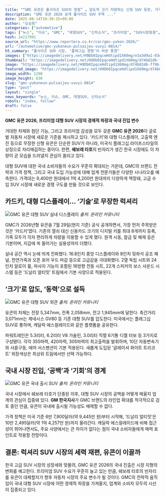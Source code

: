 ```yaml
---
title: "“GMC 유콘은 풀사이즈 SUV의 정점” … 압도적 크기 자랑하는 신형 SUV 등장, 가격은 얼마야?"
description: "GMC 유콘 2026 공개 풀사이즈 SUV 주목 ..."
date: 2025-08-14T10:30:15+09:00
author: "오승희"
categories: ["automotive"]
tags: ["뉴스", "이슈", "GMC", "대형SUV", "신차소식", "프리미엄", "SUV시장동향", "프리미엄SUV경제"]
hash: 2e217991
source_url: "https://www.reportera.co.kr/car/gmc-yukon-2026/"
url: "/automotive/gmc-yukoneun-pulsaijeu-suvyi-0814/"
h5_summary: "풀사이즈 SUV 시장, ‘플래그십 경쟁’이 바꾼 풍경"
images: ["https://imagedelivery.net/H9Db0IpqceHdtipd1X60mg/e3a3d9a1-03e3-491c-4545-843e93405c00/public", "https://imagedelivery.net/H9Db0IpqceHdtipd1X60mg/32bf5026-19b7-4d6c-9d98-56a4ac1dd400/public", "https://imagedelivery.net/H9Db0IpqceHdtipd1X60mg/d74b82d6-f79b-4c6a-a4f4-e11cf4669c00/public", "https://imagedelivery.net/H9Db0IpqceHdtipd1X60mg/40c29ab4-5423-41c8-1061-ada134090700/public"]
thumbnail: "https://imagedelivery.net/H9Db0IpqceHdtipd1X60mg/d74b82d6-f79b-4c6a-a4f4-e11cf4669c00/public"
image: "https://imagedelivery.net/H9Db0IpqceHdtipd1X60mg/d74b82d6-f79b-4c6a-a4f4-e11cf4669c00/public"
featured_image: "https://imagedelivery.net/H9Db0IpqceHdtipd1X60mg/d74b82d6-f79b-4c6a-a4f4-e11cf4669c00/public"
image_width: 1200
image_height: 630
slug: "gmc-yukoneun-pulsaijeu-suvyi-0814"
type: "post"
layout: "single"
news_keywords: "뉴스, 이슈, GMC, 대형SUV, 신차소식"
robots: "index, follow"
draft: false
---
```


**GMC 유콘 2026, 프리미엄 대형 SUV 시장의 경제적 파장과 국내 진입 변수**

거대한 차체와 첨단 기능, 그리고 프리미엄 감성을 모두 갖춘 **GMC 유콘 2026**이 글로벌 자동차 시장에 새로운 기준을 제시하고 있다. ‘카드키’와 대형 디스플레이, 고출력 엔진 등으로 무장한 신형 유콘은 단순한 SUV가 아니라, 미국식 플래그십 라이프스타일의 상징으로 자리매김하는 중이다. 한편, **쉐보레 타호**의 빈자리가 생긴 한국 시장에도 이 차량이 곧 모습을 드러낼지 관심이 쏠리고 있다.

대형 SUV에 대한 국내 소비자들의 수요가 꾸준히 확대되는 가운데, GMC의 브랜드 전략과 가격 정책, 그리고 국내 도입 가능성에 대해 업계 전문가들은 다양한 시나리오를 예측한다. 가격대는 9,400만 원대에서 1억 4,200만 원대까지 다양하게 책정돼, 고급 수입 SUV 시장에 새로운 경쟁 구도를 만들 것으로 보인다.

## 카드키, 대형 디스플레이… ‘기술’로 무장한 럭셔리

![GMC 유콘 대형 SUV 실내 디스플레이](https://imagedelivery.net/H9Db0IpqceHdtipd1X60mg/e3a3d9a1-03e3-491c-4545-843e93405c00/public)
*출처: 온라인 커뮤니티*


GMC가 2026년형 유콘을 7월 29일(현지 기준) 공식 공개하면서, 가장 먼저 주목받은 것은 ‘카드키’였다. 기존의 열쇠 대신 신용카드 크기의 디지털 키를 최대 8개까지 등록, 가족 모두가 각자 편리하게 차량을 이용할 수 있게 했다. 원격 시동, 잠금 및 해제 등은 기본이며, 지갑에 쏙 들어가는 실용성까지 더했다.

실내 공간 역시 눈에 띄게 진화했다. 16.8인치 중앙 디스플레이와 8인치 뒷좌석 공조 패널, 천연가죽과 오픈 포어 우드 마감 등으로 고급감을 극대화했다. 2열 독립 시트와 24인치 알로이 휠, 마사지 기능이 포함된 16방향 전동 시트, 22개 스피커의 보스 사운드 시스템 등은 ‘드날리 얼티밋’ 트림에서 기본 사양으로 적용된다.

## ‘크기’로 압도, ‘동력’으로 설득

![GMC 유콘 대형 SUV 외관](https://imagedelivery.net/H9Db0IpqceHdtipd1X60mg/40c29ab4-5423-41c8-1061-ada134090700/public)
*출처: 온라인 커뮤니티*


유콘의 차체는 전장 5,347mm, 전폭 2,058mm, 전고 1,945mm에 달한다. 축간거리 3,071mm는 제네시스 GV80 등 기존 대형 SUV를 압도한다. 미국에서는 플래그십 SUV로 통하며, 캐딜락 에스컬레이드와 같은 플랫폼을 공유한다.

파워트레인은 5.3리터, 6.2리터 V8 가솔린, 3.0리터 직렬 6기통 디젤 터보 등 3가지로 구성됐다. 각각 355마력, 420마력, 305마력의 최고출력을 발휘하며, 10단 자동변속기와 사륜구동, 에어 서스펜션이 기본 적용된다. 새롭게 도입된 ‘글레이셔 화이트 트리코트’ 외장색상은 최상위 트림에서만 선택 가능하다.

## 국내 시장 진입, ‘공백’과 ‘기회’의 경계

![GMC 유콘 국내 출시 SUV](https://imagedelivery.net/H9Db0IpqceHdtipd1X60mg/32bf5026-19b7-4d6c-9d98-56a4ac1dd400/public)
*출처: 온라인 커뮤니티*


국내 시장에서 쉐보레 타호가 단종된 이후, 대형 SUV 시장의 공백을 어떻게 메울지 업계의 관심이 집중돼 있다. **GM 한국지사**가 GMC 브랜드의 라인업 확대를 적극적으로 검토 중인 만큼, 유콘이 국내에 출시될 가능성도 배제할 수 없다.

가격 정책은 미국 기준 6만 7,900달러(약 9,445만 원)부터 시작해, ‘드날리 얼티밋’은 10만 2,495달러(약 1억 4,257만 원)까지 올라간다. 캐딜락 에스컬레이드에 비해 접근성이 뛰어나면서도, 주요 사양에서는 큰 차이가 없다는 점이 국내 소비자들에게 매력 포인트로 작용할 전망이다.

## 결론: 럭셔리 SUV 시장의 세력 재편, 유콘이 이끌까

한국 고급 SUV 시장의 성장세와 맞물려, GMC 유콘 2026의 국내 진출은 시장 지형의 변화를 예고한다. 프리미엄 SUV 수요가 꾸준히 늘고 있는 만큼, 쉐보레 타호의 빈자리를 유콘이 대체할지가 향후 자동차 시장의 주요 변수가 될 것이다. GMC의 전략적 움직임이 국내 대형 SUV 시장에 어떤 경제적 파장을 가져올지, 업계와 소비자 모두의 시선이 집중되고 있다.
